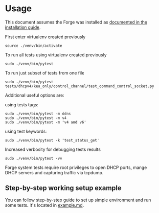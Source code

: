 Usage
=====

This document assumes the Forge was installed as [documented in the installation guide](install.md).

First enter virtualenv created previously

```shell
source ./venv/bin/activate
```

To run all tests using virtualenv created previously

```shell
sudo ./venv/bin/pytest
```

To run just subset of tests from one file

```shell
sudo ./venv/bin/pytest tests/dhcpv4/kea_only/control_channel/test_command_control_socket.py
```

Additional useful options are:

using tests tags:

```shell
sudo ./venv/bin/pytest -m ddns
sudo ./venv/bin/pytest -m v4
sudo ./venv/bin/pytest -m 'v4 and v6'
```

using test keywords:

```shell
sudo ./venv/bin/pytest -k 'test_status_get'
```

Increased verbosity for debugging tests results

```shell
sudo ./venv/bin/pytest -vv
```

Forge system tests require root privileges to open DHCP ports, mange DHCP servers and
capturing traffic via tcpdump.

Step-by-step working setup example
----------------------------------

You can follow step-by-step guide to set up simple environment and run some tests.
It's located in [example.md](example.md).

